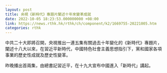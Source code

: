 ```yaml
---
layout: post
title: 央視《新時代》專題片闡述十年來變革成就
date: 2022-10-05 18:23:53.000000000 +08:00
link: https://news.rthk.hk/rthk/ch/component/k2/1669755-20221005.htm
categories: rthk
---
```


中共二十大即將召開，央視推出一連五集有關過去十年變化的《新時代》專題片，闡述十八大以來，在習近平新時代，中國特色社會主義思想指引下，黨和國家各項事業的歷史性成就及歷史性變革。

昨晚播出首兩集，由總書記習近平，在十九大宣布中國進入「新時代」講起。
